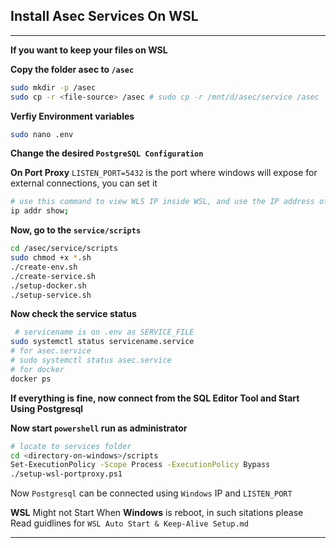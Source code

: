 ## Install Asec Services On WSL
------------
**If you want to keep your files on WSL**

**Copy the folder asec to `/asec`**
```bash
sudo mkdir -p /asec
sudo cp -r <file-source> /asec # sudo cp -r /mnt/d/asec/service /asec
```
**Verfiy Environment variables**
```bash
sudo nano .env
```
**Change the desired `PostgreSQL Configuration `**

**On  Port Proxy**
`LISTEN_PORT=5432` is the port where windows will expose for external connections, you can set it
<!-- `WSL_IP=172.26.114.208` is the IP Address of the WSL can get using  -->
```bash 
# use this command to view WLS IP inside WSL, and use the IP address of eth0:
ip addr show;
```

**Now, go to the `service/scripts`**
```bash
cd /asec/service/scripts
sudo chmod +x *.sh
./create-env.sh
./create-service.sh
./setup-docker.sh
./setup-service.sh
```
**Now check the service status**
```bash
 # servicename is on .env as SERVICE_FILE
sudo systemctl status servicename.service 
# for asec.service
# sudo systemctl status asec.service
# for docker
docker ps
```

**If everything is fine, now connect from the SQL Editor Tool and Start Using Postgresql**

**Now start `powershell` run as administrator** 
```bash
# locate to services folder
cd <directory-on-windows>/scripts
Set-ExecutionPolicy -Scope Process -ExecutionPolicy Bypass
./setup-wsl-portproxy.ps1
```
Now `Postgresql` can be connected using `Windows` IP and `LISTEN_PORT`

**WSL** Might not Start When **Windows** is reboot, in such sitations please Read guidlines for `WSL Auto Start & Keep-Alive Setup.md`

------------------